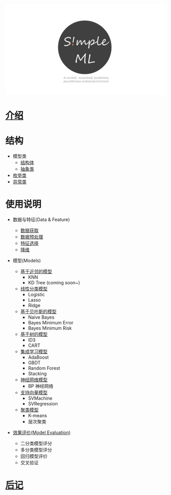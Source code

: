 

![](imgs/logo2.png)


# [介绍](./introduction.md)


# 结构

- 模型类
  - [结构体](structure/struct.md)
  - [抽象类](structure/abstract.md)
- [枚举类](structure/enum.md)
- [异常类](structure/error.md)


# 使用说明

- 数据与特征(Data & Feature)
  - [数据获取](manual/data_collect.md)
  - [数据预处理](manual/data_handle.md)
  - [特征选择](manual/feature.md)
  - [降维](manual/pca.md)

- 模型(Models)
  - [基于近邻的模型](manual/knn.md)
    - KNN
    - KD Tree (coming soon~)
  - [线性分类模型](manual/logistic.md)
    - Logistic
    - Lasso
    - Ridge
  - [基于贝叶斯的模型](manual/bayes.md)
    - Naive Bayes
    - Bayes Minimum Error
    - Bayes Minimum Risk
  - [基于树的模型](manual/tree.md)
    - ID3
    - CART
  - [集成学习模型](manual/ensemble.md)
    - AdaBoost
    - GBDT
    - Random Forest
    - Stacking
  - [神经网络模型](manual/bp.md)
    - BP 神经网络
  - [支持向量模型](manual/svm.md)
    - SVMachine
    - SVRegression
  - [聚类模型](manual/cluster.md)
    - K-means
    - 层次聚类

- [效果评价(Model Evaluation)](manual/metric.md)
  - 二分类模型评分
  - 多分类模型评分
  - 回归模型评价
  - 交叉验证

# [后记](manual.md)
